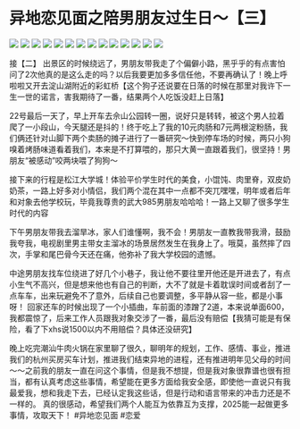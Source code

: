 # 异地恋见面之陪男朋友过生日～【三】

![](img/2f6019a7-08cf-4c42-9da0-99bf09e794b6.jpg)
![](img/e2138432-44a2-4854-8cab-7aaa87cdde57.jpg)
![](img/02d8cf4f-3665-4a44-896a-3ccc950b7989.jpg)
![](img/93ca2a80-423f-49cf-b8d2-6c6618c2e869.jpg)
![](img/0a320a8e-97dd-4c84-9816-902c3609dd4e.jpg)
![](img/42335be1-255d-4b8f-8b17-d01581655707.jpg)
![](img/9066d883-f812-4dba-8db2-c5792710ee0f.jpg)
![](img/6e2e4fc6-b45d-4860-8a61-00dc5693c695.jpg)
![](img/8969a823-04ea-4fe5-8988-58f2eafcd65d.jpg)
![](img/a02f8a7c-841a-421b-b63c-0f1cdcc90d4e.jpg)
![](img/fcd37dce-b17c-48d2-ad92-f820e1b0ab98.jpg)
![](img/bca0eeb8-35d8-4ab1-9cec-770b712803ad.jpg)
![](img/a0a76ca6-771c-4c64-84c2-ee431cc26504.jpg)
![](img/0f28faec-05ec-415d-b077-9390707acaf2.jpg)

接【二】
出景区的时候绕远了，男朋友带我走了个偏僻小路，黑乎乎的有点害怕问了2次他真的是这么走的吗？以后我要更加多多信任他，不要再确认了！晚上呼啦啦又开去淀山湖附近的彩虹桥【这个狗子还说要在日落的时候在那里对我许下一生一世的诺言，害我期待了一番，结果两个人吃饭没赶上日落】
 
22号最后一天了，早上开车去佘山公园转一圈，说好只是转转，被这个男人拉着爬了一小段山，今天腿还是抖的！终于吃上了我的10元肉肠和7元两根淀粉肠，我们俩还针对山脚下两个卖肠的摊子进行了一番研究～快到停车场的时候，两只小狗嗅着烤肠味道看着我们，本来是不打算喂的，那只大黄一直跟着我们，很坚持！男朋友“被感动”咬两块喂了狗狗～
 
接下来的行程是松江大学城！体验平价学生时代的美食，小馄饨、肉里脊，双皮奶奶茶，一路上好多对小情侣，我们两个混在其中一点都不突兀嘿嘿，明年或者后年和对象去他学校玩，毕竟我尊贵的武大985男朋友哈哈哈！一路上又聊了很多学生时代的内容
 
下午男朋友带我去溜旱冰，家人们谁懂啊，我不会！男朋友一直教我带我滑，鼓励我夸我，电视剧里男主带女主溜冰的场景居然发生在我身上了。哦莫，虽然摔了四次，手掌和尾巴骨今天还在痛，他弥补了我大学校园的遗憾。
 
中途男朋友找车位绕进了好几个小巷子，我让他不要往里开他还是开进去了，有点小生气不高兴，但是想来他也有自己的判断，大不了就是卡着耽误时间或者刮了一点车车，出来玩避免不了意外，后续自己也要调整，多平静从容一些，都是小事呀！
回家还车的时候出现了一个小插曲，车前面的漆蹭了2道，本来说单面600，我都震惊了，后来工作人员跟我对象交涉了一番，最后没有赔偿【我猜可能是有保险，看了下xhs说1500以内不用赔偿？具体还没研究】
 
晚上吃完潮汕牛肉火锅在家里聊了很久，聊明年的规划，工作、感情、事业，推进我们的杭州买房买车计划，推进我们结束异地的进程，还有推进明年见父母的时间～～之前我的朋友一直在问这个事情，但是我不想提，但是我对象很靠谱也很有担当，都有认真考虑这些事情，希望能在更多方面给我安全感，即使他一直说只有我最爱我，想和我走下去，已经认定我这些话，但是行动和语言带来的冲击力还是不一样的。
真的很感动，希望我们两个人能互为依靠互为支撑，2025能一起做更多事情，攻取天下！
#异地恋见面  #恋爱